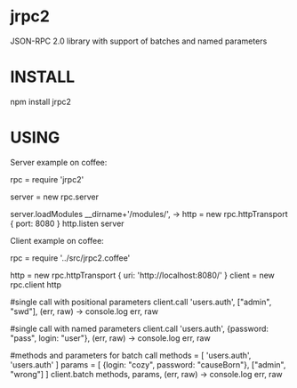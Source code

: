 jrpc2
=====

JSON-RPC 2.0 library with support of batches and named parameters


INSTALL
=====

npm install jrpc2


USING
=====

Server example on coffee:

rpc = require 'jrpc2'

server = new rpc.server

server.loadModules __dirname+'/modules/', ->
  http = new rpc.httpTransport { port: 8080 }
  http.listen server


Client example on coffee:

rpc = require '../src/jrpc2.coffee'

http = new rpc.httpTransport { uri: 'http://localhost:8080/' }
client = new rpc.client http

#single call with positional parameters
client.call 'users.auth', ["admin", "swd"], (err, raw) ->
  console.log err, raw

#single call with named parameters
client.call 'users.auth', {password: "pass", login: "user"}, (err, raw) ->
  console.log err, raw

#methods and parameters for batch call
methods = [
  'users.auth',
  'users.auth'
]
params = [
  {login: "cozy", password: "causeBorn"},
  ["admin", "wrong"]
]
client.batch methods, params, (err, raw) ->
  console.log err, raw